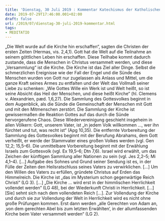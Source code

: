 ```yaml
---
title: 'Dienstag, 30 Juli 2019 : Kommentar Katechismus der Katholischen Kirche'
date: 2019-07-29T17:46:00.001+02:00
draft: false
url: /2019/07/dienstag-30-juli-2019-kommentar.html
tags: 
- MEDITATIO
---
```


„Die Welt wurde auf die Kirche hin erschaffen“, sagten die Christen der ersten Zeiten (Hermas, vis. 2,4,1). Gott hat die Welt auf die Teilnahme an seinem göttlichen Leben hin erschaffen. Diese Teilhabe kommt dadurch zustande, dass die Menschen in Christus versammelt werden, und diese „Versammlung“ ist die Kirche. Die Kirche ist das Ziel aller Dinge. Selbst die schmerzlichen Ereignisse wie der Fall der Engel und die Sünde des Menschen wurden von Gott nur zugelassen als Anlass und Mittel, um die ganze Kraft seines Armes zu entfalten und der Welt das Vollmaß seiner Liebe zu schenken: „Wie Gottes Wille ein Werk ist und Welt heißt, so ist seine Absicht das Heil der Menschen, und diese heißt Kirche“ (hl. Clemens v. Alexandrien, pæd. 1,6,27). Die Sammlung des Gottesvolkes beginnt in dem Augenblick, als die Sünde die Gemeinschaft der Menschen mit Gott und mit den Mitmenschen zerstört. Die Sammlung der Kirche ist gewissermaßen die Reaktion Gottes auf das durch die Sünde hervorgerufene Chaos. Diese Wiedervereinigung geschieht insgeheim in allen Völkern: Gott, unserem Vater, ist „in jedem Volk willkommen …, wer ihn fürchtet und tut, was recht ist“ (Apg 10,35). Die entfernte Vorbereitung der Sammlung des Gottesvolkes beginnt mit der Berufung Abrahams, dem Gott verheißt, er werde der Stammvater eines großen Volkes werden (vgl. Gen 12,2; 15,5–6). Die unmittelbare Vorbereitung beginnt mit der Erwählung Israels zum Gottesvolk (vgl. Ex 19,5–6; Dtn 7,6). Israel wird erwählt, um das Zeichen der künftigen Sammlung aller Nationen zu sein (vgl. Jes 2,2–5; Mi 4,1–4). \[…\] Aufgabe des Sohnes und Grund seiner Sendung ist es, in der Fülle der Zeiten den Heilsratschluss seines Vaters zu verwirklichen. \[…\] Um den Willen des Vaters zu erfüllen, gründete Christus auf Erden das Himmelreich. Die Kirche ist „das im Mysterium schon gegenwärtige Reich Christi“ (LG 3). \[…\] „Die Kirche … wird erst in der himmlischen Herrlichkeit vollendet werden“ (LG 48), bei der Wiederkunft Christi in Herrlichkeit. \[…\] \[Sie\] sehnt sich nach dem vollendeten Reich \[…\]. Zur Vollendung der Kirche und durch sie zur Vollendung der Welt in Herrlichkeit wird es nicht ohne große Prüfungen kommen. Erst dann werden „alle Gerechten von Adam an, ‚von dem gerechten Abel bis zum letzten Erwählten‘, in der allumfassenden Kirche beim Vater versammelt werden“ (LG 2).